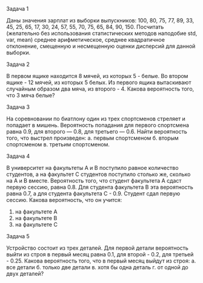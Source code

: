 Задача 1 

Даны значения зарплат из выборки выпускников: 100, 80, 75, 77, 89, 33, 45, 25, 65, 17, 30, 24, 57, 55, 70, 75, 65, 84, 90, 150.
Посчитать (желательно без использования статистических методов наподобие std, var, mean) среднее арифметическое, среднее квадратичное отклонение, 
смещенную и несмещенную оценки дисперсий для данной выборки.

Задача 2 

В первом ящике находится 8 мячей, из которых 5 - белые. Во втором ящике - 12 мячей, из которых 5 белых. 
Из первого ящика вытаскивают случайным образом два мяча, из второго - 4. Какова вероятность того, что 3 мяча белые?

Задача 3 

На соревновании по биатлону один из трех спортсменов стреляет и попадает в мишень. Вероятность попадания для первого спортсмена равна 0.9, 
для второго — 0.8, для третьего — 0.6. Найти вероятность того, что выстрел произведен: a. первым спортсменом б. вторым спортсменом в. третьим спортсменом.

Задача 4 

В университет на факультеты A и B поступило равное количество студентов, а на факультет C студентов поступило столько же, сколько на A и B вместе. 
Вероятность того, что студент факультета A сдаст первую сессию, равна 0.8. Для студента факультета B эта вероятность равна 0.7, а для студента факультета C - 0.9. 
Студент сдал первую сессию. Какова вероятность, что он учится: 
1. на факультете A 
2. на факультете B 
3. на факультете C

Задача 5 

Устройство состоит из трех деталей. Для первой детали вероятность выйти из строя в первый месяц равна 0.1, для второй - 0.2, для третьей - 0.25. 
Какова вероятность того, что в первый месяц выйдут из строя: а. все детали б. только две детали в. хотя бы одна деталь г. от одной до двух деталей?
